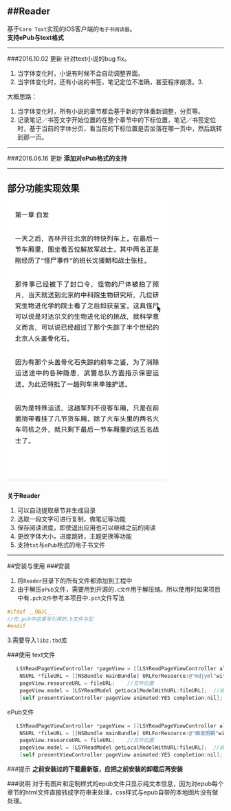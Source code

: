 ##Reader
---
基于`Core Text`实现的iOS客户端的`电子书阅读器`。</br>
**支持ePub与text格式**

---

###2016.10.02 更新
针对text小说的bug fix。

1. 当字体变化时，小说有时候不会自动调整界面。
2. 当字体变化时，还有小说的书签，笔记定位不准确，甚至程序崩溃。3. 

大概思路：

1. 当字体变化时，所有小说的章节都会基于新的字体重新调整，分页等。
2. 记录笔记／书签文字开始位置的在整个章节中的下标位置，笔记／书签定位时，基于当前的字体分页，看当前的下标位置是否坐落在哪一页中，然后跳转到那一页。


---



###2016.06.16 更新
**添加对ePub格式的支持**

---
**部分功能实现效果**</br>
![](https://github.com/GGGHub/Reader/blob/master/LSYReader/demo.gif "部分功能")<br>
---

**关于Reader**</br>

1. 可以自动提取章节并生成目录
2. 选取一段文字可进行复制，做笔记等功能
3. 保存阅读进度，即使退出应用也可以继续之前的阅读
4. 更改字体大小，进度跳转，主题更换等功能
5. 支持`txt`与`ePub`格式的电子书文件

---
##安装与使用
###安装
1. 将`Reader`目录下的所有文件都添加到工程中</br>
2. 由于解压`ePub`文件，需要用到开源的`.c文件`用于解压缩。所以使用时如果项目中有`.pch文件`参考本项目中`.pch`文件写法</br>
```c
#ifdef __OBJC__
//在.pch中这里写引用的.h文件与宏
#endif
```
3.需要导入`libz.tbd`库

###使用
text文件</br>
```objective-c
   LSYReadPageViewController *pageView = [[LSYReadPageViewController alloc] init];
    NSURL *fileURL = [[NSBundle mainBundle] URLForResource:@"mdjyml"withExtension:@"txt"];
    pageView.resourceURL = fileURL;    //文件位置
    pageView.model = [LSYReadModel getLocalModelWithURL:fileURL];  //阅读模型
    [self presentViewController:pageView animated:YES completion:nil];
```
ePub文件</br>
```objective-c
   LSYReadPageViewController *pageView = [[LSYReadPageViewController alloc] init];
    NSURL *fileURL = [[NSBundle mainBundle] URLForResource:@"细说明朝"withExtension:@"epub"];
    pageView.resourceURL = fileURL;    //文件位置
    pageView.model = [LSYReadModel getLocalModelWithURL:fileURL];  //阅读模型
    [self presentViewController:pageView animated:YES completion:nil];
```

###提示
**之前安装过的下载最新版，应把之前安装的卸载后再安装**

###说明
对于有图片和定制样式的epub文件只显示纯文本信息，因为对epub每个章节的html文件直接转成字符串来处理，css样式与epub自带的本地图片没有做处理。
